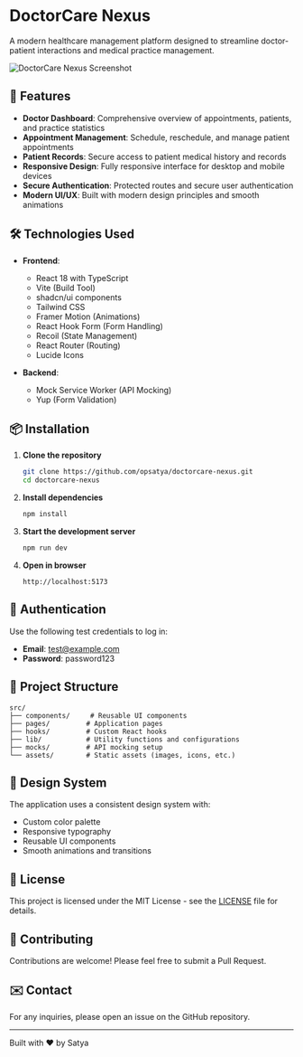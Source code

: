 # DoctorCare Nexus

A modern healthcare management platform designed to streamline doctor-patient interactions and medical practice management.

![DoctorCare Nexus Screenshot](https://via.placeholder.com/1200x600?text=DoctorCare+Nexus+Screenshot)

## 🚀 Features

- **Doctor Dashboard**: Comprehensive overview of appointments, patients, and practice statistics
- **Appointment Management**: Schedule, reschedule, and manage patient appointments
- **Patient Records**: Secure access to patient medical history and records
- **Responsive Design**: Fully responsive interface for desktop and mobile devices
- **Secure Authentication**: Protected routes and secure user authentication
- **Modern UI/UX**: Built with modern design principles and smooth animations

## 🛠️ Technologies Used

- **Frontend**: 
  - React 18 with TypeScript
  - Vite (Build Tool)
  - shadcn/ui components
  - Tailwind CSS
  - Framer Motion (Animations)
  - React Hook Form (Form Handling)
  - Recoil (State Management)
  - React Router (Routing)
  - Lucide Icons

- **Backend**: 
  - Mock Service Worker (API Mocking)
  - Yup (Form Validation)

## 📦 Installation

1. **Clone the repository**
   ```bash
   git clone https://github.com/opsatya/doctorcare-nexus.git
   cd doctorcare-nexus
   ```

2. **Install dependencies**
   ```bash
   npm install
   ```

3. **Start the development server**
   ```bash
   npm run dev
   ```

4. **Open in browser**
   ```
   http://localhost:5173
   ```

## 🔐 Authentication

Use the following test credentials to log in:

- **Email**: test@example.com
- **Password**: password123

## 📂 Project Structure

```
src/
├── components/     # Reusable UI components
├── pages/         # Application pages
├── hooks/         # Custom React hooks
├── lib/           # Utility functions and configurations
├── mocks/         # API mocking setup
└── assets/        # Static assets (images, icons, etc.)
```

## 🎨 Design System

The application uses a consistent design system with:
- Custom color palette
- Responsive typography
- Reusable UI components
- Smooth animations and transitions

## 📝 License

This project is licensed under the MIT License - see the [LICENSE](LICENSE) file for details.

## 🤝 Contributing

Contributions are welcome! Please feel free to submit a Pull Request.

## ✉️ Contact

For any inquiries, please open an issue on the GitHub repository.

---

Built with ❤️ by Satya
